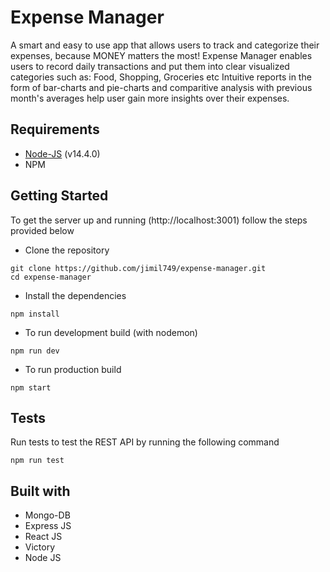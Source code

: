 # Expense Manager

A smart and easy to use app that allows users to track and categorize their expenses, because MONEY matters the most! Expense Manager enables users to record daily transactions and put them into clear visualized categories such as: Food, Shopping, Groceries etc Intuitive reports in the form of bar-charts and pie-charts and comparitive analysis with previous month's averages help user gain more insights over their expenses.

## Requirements

* [Node-JS](https://nodejs.org/en/download/) (v14.4.0)
* NPM 

## Getting Started

To get the server up and running (http://localhost:3001) follow the steps provided below

* Clone the repository
```
git clone https://github.com/jimil749/expense-manager.git
cd expense-manager
```

* Install the dependencies
```
npm install
```

* To run development build (with nodemon)
```
npm run dev
```

* To run production build
```
npm start
```

## Tests

Run tests to test the REST API by running the following command
```
npm run test
```

## Built with

* Mongo-DB
* Express JS
* React JS
* Victory
* Node JS
